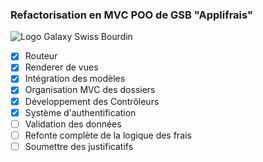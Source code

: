 ### Refactorisation en MVC POO de GSB "Applifrais"

![Logo Galaxy Swiss Bourdin](https://clemtimber.files.wordpress.com/2017/12/logo-gsb.png "GSB logo")

- [x] Routeur
- [x] Renderer de vues
- [x] Intégration des modèles
- [x] Organisation MVC des dossiers
- [x] Développement des Contrôleurs
- [x] Système d'authentification
- [ ] Validation des données
- [ ] Refonte complète de la logique des frais
- [ ] Soumettre des justificatifs